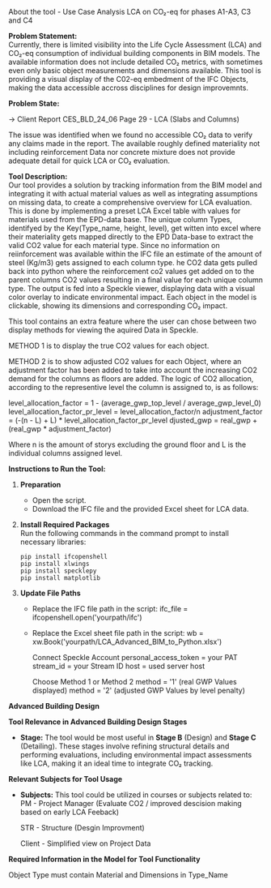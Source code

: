 About the tool - Use Case Analysis LCA on CO₂-eq for phases A1-A3, C3 and C4

**Problem Statement:**  
Currently, there is limited visibility into the Life Cycle Assessment (LCA) and CO₂-eq consumption of individual building components in BIM models. The available information does not include detailed CO₂ metrics, with sometimes even only basic object measurements and dimensions available. This tool is providing a visual display of the C02-eq embedment of the IFC Objects, making the data accessible accross disciplines for design improvemnts. 

**Problem State:** 

-> Client Report CES_BLD_24_06 Page 29 - LCA (Slabs and Columns)

The issue was identified when we found no accessible CO₂ data to verify any claims made in the report. The available roughly defined materiality not including reinforcement Data nor concrete mixture does not provide adequate detail for quick LCA or CO₂ evaluation. 

**Tool Description:**  
Our tool provides a solution by tracking information from the BIM model and integrating it with actual material values as well as integrating assumptions on missing data, to create a comprehensive overview for LCA evaluation. This is done by implementing a preset LCA Excel table with values for materials used from the EPD-data base. The unique column Types, identifyed by the Key(Type_name, height, level), get witten into excel where their materiality gets mapped directly to the EPD Data-base to extract the valid CO2 value for each material type. Since no information on reiinforcement was available within the IFC file an estimate of the amount of steel (Kg/m3) gets assigned to each column type. he CO2 data gets pulled back into python where the reinforcement co2 values get added on to the parent columns CO2 values resulting in a final value for each unique column type. The output is fed into a Speckle viewer, displaying data with a visual color overlay to indicate environmental impact. Each object in the model is clickable, showing its dimensions and corresponding CO₂ impact.

This tool contains an extra feature where the user can chose between two display methods for viewing the aquired Data in Speckle. 

   METHOD 1 is to display the true CO2 values for each object.
   
   METHOD 2 is to show adjusted CO2 values for each Object, where an adjustment factor has been added to take into account the increasing CO2 demand for the columns as floors are added. The logic of CO2 allocation, according to the representive level the column is assigned to, is as follows:

   level_allocation_factor = 1 - (average_gwp_top_level / average_gwp_level_0)
   level_allocation_factor_pr_level = level_allocation_factor/n
   adjustment_factor = (-(n - L) + L) * level_allocation_factor_pr_level 
   djusted_gwp = real_gwp + (real_gwp * adjustment_factor)

   Where n is the amount of storys excluding the ground floor and L is the individual columns assigned level.

**Instructions to Run the Tool:**

1. **Preparation**  
   - Open the script.
   - Download the IFC file and the provided Excel sheet for LCA data.

2. **Install Required Packages**  
   Run the following commands in the command prompt to install necessary libraries:
   ```
   pip install ifcopenshell
   pip install xlwings
   pip install specklepy
   pip install matplotlib
   ```

3. **Update File Paths**  
   - Replace the IFC file path in the script:
     ifc_file = ifcopenshell.open('yourpath/ifc')

   - Replace the Excel sheet file path in the script:
     wb = xw.Book('yourpath/LCA_Advanced_BIM_to_Python.xlsx')

     Connect Speckle Account 
     personal_access_token = your PAT
     stream_id = your Stream ID
     host = used server host

     Choose Method 1 or Method 2
     method = '1' (real GWP Values displayed)
     method = '2' (adjusted GWP Values by level penalty)

**Advanced Building Design**

**Tool Relevance in Advanced Building Design Stages**  
- **Stage:** The tool would be most useful in **Stage B** (Design) and **Stage C** (Detailing). These stages involve refining structural details and performing evaluations, including environmental impact assessments like LCA, making it an ideal time to integrate CO₂ tracking.

**Relevant Subjects for Tool Usage**  
- **Subjects:** This tool could be utilized in courses or subjects related to:
    PM - Project Manager (Evaluate CO2 / improved descision making based on early  LCA Feeback)

    STR - Structure (Desgin Improvment)

    Client - Simplified view on Project Data

**Required Information in the Model for Tool Functionality**  

Object Type must contain Material and Dimensions in Type_Name




